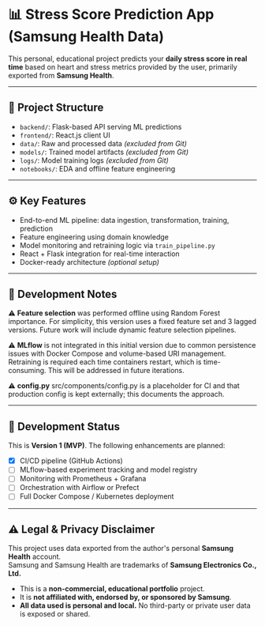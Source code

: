 # 📊 Stress Score Prediction App (Samsung Health Data)

This personal, educational project predicts your **daily stress score in real time** based on heart and stress metrics provided by the user, primarily exported from **Samsung Health**.

---

## 🔧 Project Structure

- `backend/`: Flask-based API serving ML predictions
- `frontend/`: React.js client UI
- `data/`: Raw and processed data *(excluded from Git)*
- `models/`: Trained model artifacts *(excluded from Git)*
- `logs/`: Model training logs *(excluded from Git)*
- `notebooks/`: EDA and offline feature engineering

---

## ⚙️ Key Features

- End-to-end ML pipeline: data ingestion, transformation, training, prediction
- Feature engineering using domain knowledge
- Model monitoring and retraining logic via `train_pipeline.py`
- React + Flask integration for real-time interaction
- Docker-ready architecture *(optional setup)*

---

## 🧪 Development Notes

⚠️ **Feature selection** was performed offline using Random Forest importance. For simplicity, this version uses a fixed feature set and 3 lagged versions. Future work will include dynamic feature selection pipelines.

⚠️ **MLflow** is not integrated in this initial version due to common persistence issues with Docker Compose and volume-based URI management. Retraining is required each time containers restart, which is time-consuming. This will be addressed in future iterations.

⚠️️ **config.py**  src/components/config.py is a placeholder for CI and that production config is kept externally; this documents the approach.

---

## 🚧 Development Status

This is **Version 1 (MVP)**. The following enhancements are planned:

- [x] CI/CD pipeline (GitHub Actions)
- [ ] MLflow-based experiment tracking and model registry
- [ ] Monitoring with Prometheus + Grafana
- [ ] Orchestration with Airflow or Prefect
- [ ] Full Docker Compose / Kubernetes deployment

---

## ⚠️ Legal & Privacy Disclaimer

This project uses data exported from the author's personal **Samsung Health** account.  
Samsung and Samsung Health are trademarks of **Samsung Electronics Co., Ltd.**

- This is a **non-commercial, educational portfolio** project.
- It is **not affiliated with, endorsed by, or sponsored by Samsung**.
- **All data used is personal and local.** No third-party or private user data is exposed or shared.

